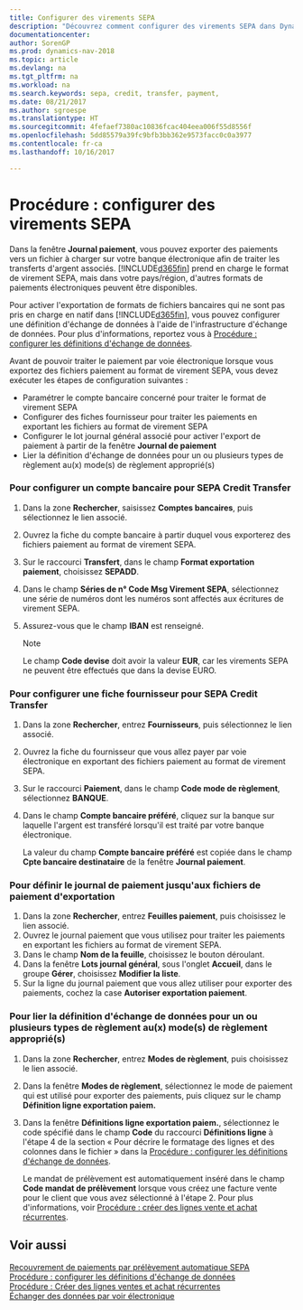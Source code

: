```yaml
---
title: Configurer des virements SEPA
description: "Découvrez comment configurer des virements SEPA dans Dynamics NAV."
documentationcenter: 
author: SorenGP
ms.prod: dynamics-nav-2018
ms.topic: article
ms.devlang: na
ms.tgt_pltfrm: na
ms.workload: na
ms.search.keywords: sepa, credit, transfer, payment,
ms.date: 08/21/2017
ms.author: sgroespe
ms.translationtype: HT
ms.sourcegitcommit: 4fefaef7380ac10836fcac404eea006f55d8556f
ms.openlocfilehash: 5dd85579a39fc9bfb3bb362e9573facc0c0a3977
ms.contentlocale: fr-ca
ms.lasthandoff: 10/16/2017

---
```

# <a name="how-to-set-up-sepa-credit-transfer"></a>Procédure : configurer des virements SEPA
Dans la fenêtre **Journal paiement**, vous pouvez exporter des paiements vers un fichier à charger sur votre banque électronique afin de traiter les transferts d'argent associés. [!INCLUDE[d365fin](includes/d365fin_md.md)] prend en charge le format de virement SEPA, mais dans votre pays/région, d'autres formats de paiements électroniques peuvent être disponibles.  

Pour activer l'exportation de formats de fichiers bancaires qui ne sont pas pris en charge en natif dans [!INCLUDE[d365fin](includes/d365fin_md.md)], vous pouvez configurer une définition d'échange de données à l'aide de l'infrastructure d'échange de données. Pour plus d'informations, reportez vous à [Procédure : configurer les définitions d'échange de données](across-how-to-set-up-data-exchange-definitions.md).  

Avant de pouvoir traiter le paiement par voie électronique lorsque vous exportez des fichiers paiement au format de virement SEPA, vous devez exécuter les étapes de configuration suivantes :  

* Paramétrer le compte bancaire concerné pour traiter le format de virement SEPA  
* Configurer des fiches fournisseur pour traiter les paiements en exportant les fichiers au format de virement SEPA  
* Configurer le lot journal général associé pour activer l'export de paiement à partir de la fenêtre **Journal de paiement**  
* Lier la définition d'échange de données pour un ou plusieurs types de règlement au(x) mode(s) de règlement approprié(s)  

### <a name="to-set-up-a-bank-account-for-sepa-credit-transfer"></a>Pour configurer un compte bancaire pour SEPA Credit Transfer  
1. Dans la zone **Rechercher**, saisissez **Comptes bancaires**, puis sélectionnez le lien associé.  
2. Ouvrez la fiche du compte bancaire à partir duquel vous exporterez des fichiers paiement au format de virement SEPA.  
3. Sur le raccourci **Transfert**, dans le champ **Format exportation paiement**, choisissez **SEPADD**.  
4. Dans le champ **Séries de n° Code Msg Virement SEPA**, sélectionnez une série de numéros dont les numéros sont affectés aux écritures de virement SEPA.  
5. Assurez-vous que le champ **IBAN** est renseigné.  

    > [!NOTE]  
    >  Le champ **Code devise** doit avoir la valeur **EUR**, car les virements SEPA ne peuvent être effectués que dans la devise EURO.  

### <a name="to-set-up-a-vendor-card-for-sepa-credit-transfer"></a>Pour configurer une fiche fournisseur pour SEPA Credit Transfer  
1. Dans la zone **Rechercher**, entrez **Fournisseurs**, puis sélectionnez le lien associé.  
2. Ouvrez la fiche du fournisseur que vous allez payer par voie électronique en exportant des fichiers paiement au format de virement SEPA.  
3. Sur le raccourci **Paiement**, dans le champ **Code mode de règlement**, sélectionnez **BANQUE**.  
4. Dans le champ **Compte bancaire préféré**, cliquez sur la banque sur laquelle l'argent est transféré lorsqu'il est traité par votre banque électronique.  

     La valeur du champ **Compte bancaire préféré** est copiée dans le champ **Cpte bancaire destinataire** de la fenêtre **Journal paiement**.  

### <a name="to-set-the-payment-journal-up-to-export-payment-files"></a>Pour définir le journal de paiement jusqu'aux fichiers de paiement d'exportation  
1. Dans la zone **Rechercher**, entrez **Feuilles paiement**, puis choisissez le lien associé.  
2. Ouvrez le journal paiement que vous utilisez pour traiter les paiements en exportant les fichiers au format de virement SEPA.  
3. Dans le champ **Nom de la feuille**, choisissez le bouton déroulant.  
4. Dans la fenêtre **Lots journal général**, sous l'onglet **Accueil**, dans le groupe **Gérer**, choisissez **Modifier la liste**.  
5. Sur la ligne du journal paiement que vous allez utiliser pour exporter des paiements, cochez la case **Autoriser exportation paiement**.  

### <a name="to-connect-the-data-exchange-definition-for-one-or-more-payment-types-with-the-relevant-payment-method-or-methods"></a>Pour lier la définition d'échange de données pour un ou plusieurs types de règlement au(x) mode(s) de règlement approprié(s)  
1. Dans la zone **Rechercher**, entrez **Modes de règlement**, puis choisissez le lien associé.  
2. Dans la fenêtre **Modes de règlement**, sélectionnez le mode de paiement qui est utilisé pour exporter des paiements, puis cliquez sur le champ **Définition ligne exportation paiem.**  
3. Dans la fenêtre **Définitions ligne exportation paiem.**, sélectionnez le code spécifié dans le champ **Code** du raccourci **Définitions ligne** à l'étape 4 de la section « Pour décrire le formatage des lignes et des colonnes dans le fichier » dans la [Procédure : configurer les définitions d'échange de données](across-how-to-set-up-data-exchange-definitions.md).  

    Le mandat de prélèvement est automatiquement inséré dans le champ **Code mandat de prélèvement** lorsque vous créez une facture vente pour le client que vous avez sélectionné à l'étape 2. Pour plus d'informations, voir [Procédure : créer des lignes vente et achat récurrentes](sales-how-work-standard-lines.md).  

## <a name="see-also"></a>Voir aussi  
[Recouvrement de paiements par prélèvement automatique SEPA](finance-collect-payments-with-sepa-direct-debit.md)  
[Procédure : configurer les définitions d'échange de données](across-how-to-set-up-data-exchange-definitions.md)  
[Procédure : Créer des lignes ventes et achat récurrentes](sales-how-work-standard-lines.md)  
[Échanger des données par voir électronique](across-data-exchange.md)  

